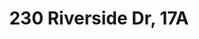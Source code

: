 ---
title: 230 Riverside Dr, 17A
cities:
states:
zip-codes:
status: Coming Soon
short_title:
price: $9,500
properties: Rental Condo
featured:
listing_agent:
draft: false
photos:
  main_photo: 
  gallery:
    - image: /images/niz3197-edit.jpg
    - image: /images/niz3199.jpg
    - image: /images/niz3235-edit.jpg
    - image: /images/niz3239.jpg
details:
  bathrooms: '2'
  bedrooms: '2'
  garage:
  hoa:
  lot_size:
  mls_number:
  square_footage:
  year_built:
  longitude:
  latitude:
search_engine_optimization:
  title_tag: 230 Riverside Dr, 17A
  meta_description:
---